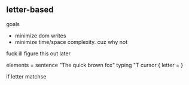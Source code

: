 ## letter-based
goals
- minimize dom writes
- minimize time/space complexity. cuz why not

fuck ill figure this out later

elements = 
sentence "The quick brown fox"
typing   "T
cursor {
  letter = 
}

if letter matchse




